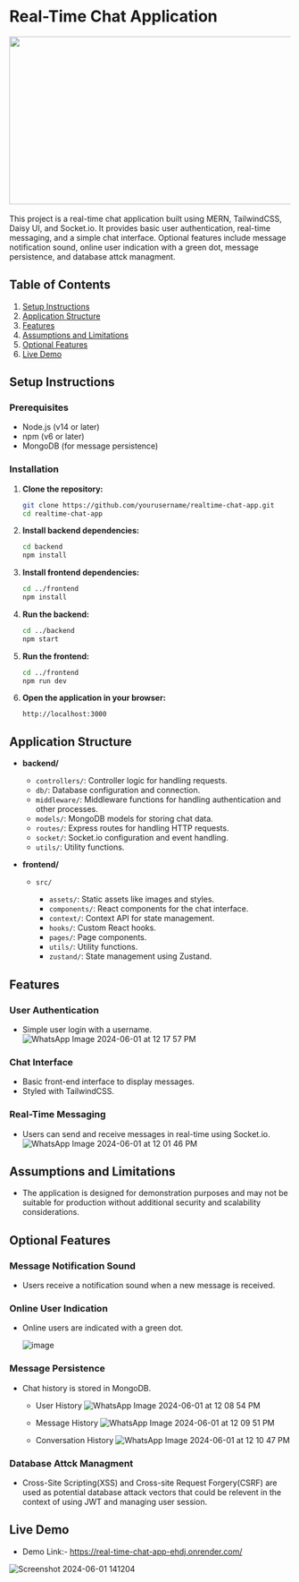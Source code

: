 
# Real-Time Chat Application

<img src="https://github.com/Vindyani1999/My-React-Projects/assets/145743416/bd6daa98-7e6a-4a2e-a1ad-f4ffe056b0cd" width="1000" height="300"/><br>
<br/>
This project is a real-time chat application built using MERN, TailwindCSS, Daisy UI, and Socket.io. It provides basic user authentication, real-time messaging, and a simple chat interface. Optional features include message notification sound, online user indication with a green dot, message persistence, and database attck managment.

## Table of Contents

1. [Setup Instructions](#setup-instructions)
2. [Application Structure](#application-structure)
3. [Features](#features)
4. [Assumptions and Limitations](#assumptions-and-limitations)
5. [Optional Features](#optional-features)
6. [Live Demo](#live-demo)

## Setup Instructions

### Prerequisites

- Node.js (v14 or later)
- npm (v6 or later)
- MongoDB (for message persistence)

### Installation

1. **Clone the repository:**

    ```bash
    git clone https://github.com/yourusername/realtime-chat-app.git
    cd realtime-chat-app
    ```

2. **Install backend dependencies:**

    ```bash
    cd backend
    npm install
    ```

3. **Install frontend dependencies:**

    ```bash
    cd ../frontend
    npm install
    ```

4. **Run the backend:**

    ```bash
    cd ../backend
    npm start
    ```

5. **Run the frontend:**

    ```bash
    cd ../frontend
    npm run dev
    ```

6. **Open the application in your browser:**

    ```
    http://localhost:3000
    ```

## Application Structure

- **backend/**

  - `controllers/`: Controller logic for handling requests.
  - `db/`: Database configuration and connection.
  - `middleware/`: Middleware functions for handling authentication and other processes.
  - `models/`: MongoDB models for storing chat data.
  - `routes/`: Express routes for handling HTTP requests.
  - `socket/`: Socket.io configuration and event handling.
  - `utils/`: Utility functions.

- **frontend/**

  - `src/`

    - `assets/`: Static assets like images and styles.
    - `components/`: React components for the chat interface.
    - `context/`: Context API for state management.
    - `hooks/`: Custom React hooks.
    - `pages/`: Page components.
    - `utils/`: Utility functions.
    - `zustand/`: State management using Zustand.

## Features

### User Authentication

- Simple user login with a username.
  ![WhatsApp Image 2024-06-01 at 12 17 57 PM](https://github.com/Vindyani1999/My-React-Projects/assets/145743416/270e242a-bf69-4488-ac6d-a9754da51dc0)


### Chat Interface

- Basic front-end interface to display messages.
- Styled with TailwindCSS.

### Real-Time Messaging

- Users can send and receive messages in real-time using Socket.io.
  ![WhatsApp Image 2024-06-01 at 12 01 46 PM](https://github.com/Vindyani1999/My-React-Projects/assets/145743416/64b28216-a242-4fdd-87cf-5d026ce9e478)

## Assumptions and Limitations

- The application is designed for demonstration purposes and may not be suitable for production without additional security and scalability considerations.

## Optional Features

### Message Notification Sound

- Users receive a notification sound when a new message is received.

### Online User Indication

- Online users are indicated with a green dot.
  
  ![image](https://github.com/Chamindu77/Real-Time-Chat-App/assets/117502200/053aac46-8f5c-4e1f-85f6-33338d48df5f)


### Message Persistence

- Chat history is stored in MongoDB.
    - User History
     ![WhatsApp Image 2024-06-01 at 12 08 54 PM](https://github.com/Vindyani1999/My-React-Projects/assets/145743416/fd2d01fb-2b23-4151-ad6d-cc033011805a)

    - Message History
      ![WhatsApp Image 2024-06-01 at 12 09 51 PM](https://github.com/Vindyani1999/My-React-Projects/assets/145743416/bf7ab627-ea7d-4d63-b8d1-3563e9df0abf)
 
    - Conversation History
       ![WhatsApp Image 2024-06-01 at 12 10 47 PM](https://github.com/Vindyani1999/My-React-Projects/assets/145743416/2a2c328d-d690-490f-b0d6-4f01dceb32c1)

 

### Database Attck Managment

- Cross-Site Scripting(XSS) and Cross-site Request Forgery(CSRF) are used as potential database attack vectors that could be relevent in the context of using JWT and managing user session.

## Live Demo

- Demo Link:- https://real-time-chat-app-ehdj.onrender.com/

![Screenshot 2024-06-01 141204](https://github.com/Chamindu77/Real-Time-Chat-App/assets/117502200/285c7849-6a07-4e1f-9328-9a8ce6ff66fd)

